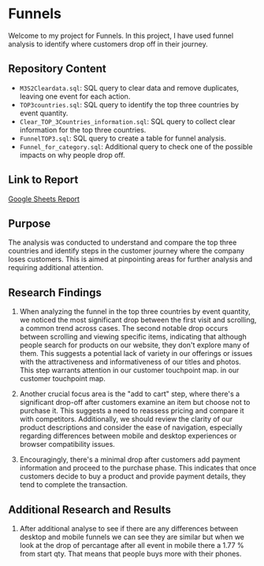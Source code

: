 # Funnels

Welcome to my project for Funnels. In this project, I have used funnel analysis to identify where customers drop off in their journey.

## Repository Content
- `M3S2Cleardata.sql`: SQL query to clear data and remove duplicates, leaving one event for each action.
- `TOP3countries.sql`: SQL query to identify the top three countries by event quantity.
- `Clear_TOP_3Countries_information.sql`: SQL query to collect clear information for the top three countries.
- `FunnelTOP3.sql`: SQL query to create a table for funnel analysis.
- `Funnel_for_category.sql`: Additional query to check one of the possible impacts on why people drop off.

## Link to Report
[Google Sheets Report](https://docs.google.com/spreadsheets/d/1WM7NUaocTDDLbeSz6tMHOmA_D4mcYdfDEILog1zvkrI/edit?usp=sharing)

## Purpose
The analysis was conducted to understand and compare the top three countries and identify steps in the customer journey where the company loses customers. This is aimed at pinpointing areas for further analysis and requiring additional attention.

## Research Findings
1. When analyzing the funnel in the top three countries by event quantity, we noticed the most significant drop between the first visit and scrolling, a common trend across cases.
The second notable drop occurs between scrolling and viewing specific items, indicating that although people search for products on our website, they don't explore many of them. This suggests a potential lack of variety in our offerings or issues with the attractiveness and informativeness of our titles and photos. This step warrants attention in our customer touchpoint map. in our customer touchpoint map.

2. Another crucial focus area is the "add to cart" step, where there's a significant drop-off after customers examine an item but choose not to purchase it. This suggests a need to reassess pricing and compare it with competitors. Additionally, we should review the clarity of our product descriptions and consider the ease of navigation, especially regarding differences between mobile and desktop experiences or browser compatibility issues.

3. Encouragingly, there's a minimal drop after customers add payment information and proceed to the purchase phase. This indicates that once customers decide to buy a product and provide payment details, they tend to complete the transaction.

## Additional Research and Results
1. After additional analyse to see if there are any differences between desktop and mobile funnels we can see they are similar but when we look at the drop of percantage after all event in mobile there a 1.77 % from start qty. That means that people buys more with their phones.

